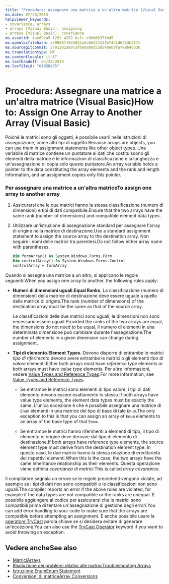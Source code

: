 ```yaml
---
title: "Procedura: Assegnare una matrice a un'altra matrice (Visual Basic)"
ms.date: 07/20/2015
helpviewer_keywords:
- covariance, arrays
- arrays [Visual Basic], assigning
- arrays [Visual Basic], covariance
ms.assetid: 1ae89ea5-f292-4282-bcfc-e9b06b37fbd5
ms.openlocfilehash: a39888f19e5033a5c6622313fb7451d6463b2f7c
ms.sourcegitcommit: 2701302a99cafbe0d86d53d540eb0fa7e9b46b36
ms.translationtype: MT
ms.contentlocale: it-IT
ms.lasthandoff: 04/28/2019
ms.locfileid: "64858875"
---
```

# <a name="how-to-assign-one-array-to-another-array-visual-basic"></a><span data-ttu-id="35276-102">Procedura: Assegnare una matrice a un'altra matrice (Visual Basic)</span><span class="sxs-lookup"><span data-stu-id="35276-102">How to: Assign One Array to Another Array (Visual Basic)</span></span>

<span data-ttu-id="35276-103">Poiché le matrici sono gli oggetti, è possibile usarli nelle istruzioni di assegnazione, come altri tipi di oggetto.</span><span class="sxs-lookup"><span data-stu-id="35276-103">Because arrays are objects, you can use them in assignment statements like other object types.</span></span> <span data-ttu-id="35276-104">Una variabile di matrice contiene un puntatore ai dati che costituiscono gli elementi della matrice e le informazioni di classificazione e la lunghezza e un'assegnazione di copia solo questo puntatore.</span><span class="sxs-lookup"><span data-stu-id="35276-104">An array variable holds a pointer to the data constituting the array elements and the rank and length information, and an assignment copies only this pointer.</span></span>

### <a name="to-assign-one-array-to-another-array"></a><span data-ttu-id="35276-105">Per assegnare una matrice a un'altra matrice</span><span class="sxs-lookup"><span data-stu-id="35276-105">To assign one array to another array</span></span>

1. <span data-ttu-id="35276-106">Assicurarsi che le due matrici hanno la stessa classificazione (numero di dimensioni) e tipi di dati compatibile.</span><span class="sxs-lookup"><span data-stu-id="35276-106">Ensure that the two arrays have the same rank (number of dimensions) and compatible element data types.</span></span>

2. <span data-ttu-id="35276-107">Utilizzare un'istruzione di assegnazione standard per assegnare l'array di origine nella matrice di destinazione.</span><span class="sxs-lookup"><span data-stu-id="35276-107">Use a standard assignment statement to assign the source array to the destination array.</span></span> <span data-ttu-id="35276-108">Non seguire i nomi delle matrici tra parentesi.</span><span class="sxs-lookup"><span data-stu-id="35276-108">Do not follow either array name with parentheses.</span></span>

    ```vb
    Dim formArray() As System.Windows.Forms.Form
    Dim controlArray() As System.Windows.Forms.Control
    controlArray = formArray
    ```

<span data-ttu-id="35276-109">Quando si assegna una matrice a un altro, si applicano le regole seguenti:</span><span class="sxs-lookup"><span data-stu-id="35276-109">When you assign one array to another, the following rules apply:</span></span>

- <span data-ttu-id="35276-110">**Numeri di dimensioni uguali.**</span><span class="sxs-lookup"><span data-stu-id="35276-110">**Equal Ranks.**</span></span> <span data-ttu-id="35276-111">La classificazione (numero di dimensioni) della matrice di destinazione deve essere uguale a quello della matrice di origine.</span><span class="sxs-lookup"><span data-stu-id="35276-111">The rank (number of dimensions) of the destination array must be the same as that of the source array.</span></span>

  <span data-ttu-id="35276-112">Le classificazioni delle due matrici sono uguali, le dimensioni non sono necessario essere uguali.</span><span class="sxs-lookup"><span data-stu-id="35276-112">Provided the ranks of the two arrays are equal, the dimensions do not need to be equal.</span></span> <span data-ttu-id="35276-113">Il numero di elementi in una determinata dimensione può cambiare durante l'assegnazione.</span><span class="sxs-lookup"><span data-stu-id="35276-113">The number of elements in a given dimension can change during assignment.</span></span>

- <span data-ttu-id="35276-114">**Tipi di elemento.**</span><span class="sxs-lookup"><span data-stu-id="35276-114">**Element Types.**</span></span> <span data-ttu-id="35276-115">Devono disporre di entrambe le matrici *tipo di riferimento* devono avere entrambe le matrici o gli elementi *tipo di valore* elementi.</span><span class="sxs-lookup"><span data-stu-id="35276-115">Either both arrays must have *reference type* elements or both arrays must have *value type* elements.</span></span> <span data-ttu-id="35276-116">Per altre informazioni, vedere [Value Types and Reference Types](../../../../visual-basic/programming-guide/language-features/data-types/value-types-and-reference-types.md).</span><span class="sxs-lookup"><span data-stu-id="35276-116">For more information, see [Value Types and Reference Types](../../../../visual-basic/programming-guide/language-features/data-types/value-types-and-reference-types.md).</span></span>

  - <span data-ttu-id="35276-117">Se entrambe le matrici sono elementi di tipo valore, i tipi di dati elemento devono essere esattamente lo stesso.</span><span class="sxs-lookup"><span data-stu-id="35276-117">If both arrays have value type elements, the element data types must be exactly the same.</span></span> <span data-ttu-id="35276-118">L'unica eccezione è che è possibile assegnare una matrice di `Enum` elementi in una matrice del tipo di base di tale `Enum`.</span><span class="sxs-lookup"><span data-stu-id="35276-118">The only exception to this is that you can assign an array of `Enum` elements to an array of the base type of that `Enum`.</span></span>

  - <span data-ttu-id="35276-119">Se entrambe le matrici hanno riferimenti a elementi di tipo, il tipo di elemento di origine deve derivare dal tipo di elemento di destinazione.</span><span class="sxs-lookup"><span data-stu-id="35276-119">If both arrays have reference type elements, the source element type must derive from the destination element type.</span></span> <span data-ttu-id="35276-120">In questo caso, le due matrici hanno la stessa relazione di ereditarietà dei rispettivi elementi.</span><span class="sxs-lookup"><span data-stu-id="35276-120">When this is the case, the two arrays have the same inheritance relationship as their elements.</span></span> <span data-ttu-id="35276-121">Questa operazione viene definita *covarianza di matrici*.</span><span class="sxs-lookup"><span data-stu-id="35276-121">This is called *array covariance*.</span></span>

<span data-ttu-id="35276-122">Il compilatore segnala un errore se le regole precedenti vengono violate, ad esempio se i tipi di dati non sono compatibili o le classificazioni non sono uguali.</span><span class="sxs-lookup"><span data-stu-id="35276-122">The compiler reports an error if the above rules are violated, for example if the data types are not compatible or the ranks are unequal.</span></span> <span data-ttu-id="35276-123">È possibile aggiungere al codice per assicurarsi che le matrici sono compatibili prima di tentare un'assegnazione di gestione degli errori.</span><span class="sxs-lookup"><span data-stu-id="35276-123">You can add error handling to your code to make sure that the arrays are compatible before attempting an assignment.</span></span> <span data-ttu-id="35276-124">È anche possibile usare la [operatore TryCast](../../../../visual-basic/language-reference/operators/trycast-operator.md) parola chiave se si desidera evitare di generare un'eccezione.</span><span class="sxs-lookup"><span data-stu-id="35276-124">You can also use the [TryCast Operator](../../../../visual-basic/language-reference/operators/trycast-operator.md) keyword if you want to avoid throwing an exception.</span></span>

## <a name="see-also"></a><span data-ttu-id="35276-125">Vedere anche</span><span class="sxs-lookup"><span data-stu-id="35276-125">See also</span></span>

- [<span data-ttu-id="35276-126">Matrici</span><span class="sxs-lookup"><span data-stu-id="35276-126">Arrays</span></span>](../../../../visual-basic/programming-guide/language-features/arrays/index.md)
- [<span data-ttu-id="35276-127">Risoluzione dei problemi relativi alle matrici</span><span class="sxs-lookup"><span data-stu-id="35276-127">Troubleshooting Arrays</span></span>](../../../../visual-basic/programming-guide/language-features/arrays/troubleshooting-arrays.md)
- [<span data-ttu-id="35276-128">Istruzione Enum</span><span class="sxs-lookup"><span data-stu-id="35276-128">Enum Statement</span></span>](../../../../visual-basic/language-reference/statements/enum-statement.md)
- [<span data-ttu-id="35276-129">Conversioni di matrice</span><span class="sxs-lookup"><span data-stu-id="35276-129">Array Conversions</span></span>](../../../../visual-basic/programming-guide/language-features/data-types/array-conversions.md)
